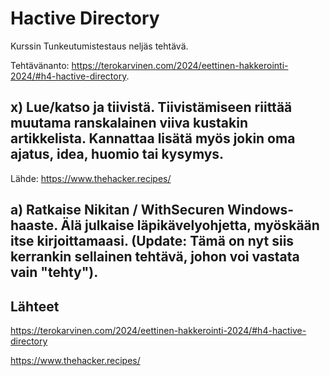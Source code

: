 # Hactive Directory

Kurssin Tunkeutumistestaus neljäs tehtävä.

Tehtävänanto: https://terokarvinen.com/2024/eettinen-hakkerointi-2024/#h4-hactive-directory.

## x) Lue/katso ja tiivistä. Tiivistämiseen riittää muutama ranskalainen viiva kustakin artikkelista. Kannattaa lisätä myös jokin oma ajatus, idea, huomio tai kysymys.

Lähde: https://www.thehacker.recipes/


## a) Ratkaise Nikitan / WithSecuren Windows-haaste. Älä julkaise läpikävelyohjetta, myöskään itse kirjoittamaasi. (Update: Tämä on nyt siis kerrankin sellainen tehtävä, johon voi vastata vain "tehty").



## Lähteet

https://terokarvinen.com/2024/eettinen-hakkerointi-2024/#h4-hactive-directory

https://www.thehacker.recipes/

